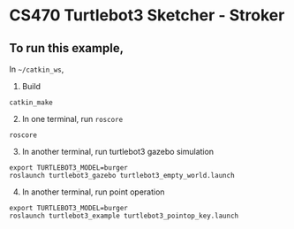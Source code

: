 # CS470 Turtlebot3 Sketcher - Stroker

## To run this example,

In `~/catkin_ws`,

1. Build

```
catkin_make
```

2. In one terminal, run `roscore`

```
roscore
```

3. In another terminal, run turtlebot3 gazebo simulation

```
export TURTLEBOT3_MODEL=burger
roslaunch turtlebot3_gazebo turtlebot3_empty_world.launch
```

4. In another terminal, run point operation

```
export TURTLEBOT3_MODEL=burger
roslaunch turtlebot3_example turtlebot3_pointop_key.launch
```
